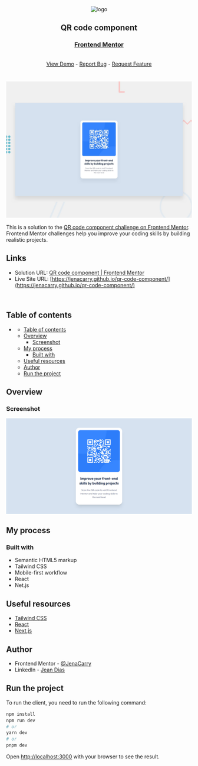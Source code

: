 <div align="center">

  <img src="https://www.frontendmentor.io/static/images/logo-mobile.svg" alt="logo" width="60" height="auto">

  <h2>QR code component</h2>

  <h3>
    <a href="https://www.frontendmentor.io/solutions/css-grid-9FwhLtRMFF">
      <strong>Frontend Mentor</strong>
    </a>
  </h3>

  <br>

  <div align="center">
    <a href="https://jenacarry.github.io/qr-code-component/">View Demo</a>
    -
    <a href="https://github.com/JenaCarry/qr-code-component/issues">Report Bug</a>
    -
    <a href="https://github.com/JenaCarry/qr-code-component/pulls">Request Feature</a>
  </div>

</div>

#

<div align="center">

![](./public/desktop-preview.jpg)

</div>

This is a solution to the [QR code component challenge on Frontend Mentor](https://www.frontendmentor.io/challenges/qr-code-component-iux_sIO_H). Frontend Mentor challenges help you improve your coding skills by building realistic projects.

<h2>Links</h2>

- Solution URL: [QR code component | Frontend Mentor](https://www.frontendmentor.io/solutions/css-grid-9FwhLtRMFF)
- Live Site URL: [https://jenacarry.github.io/qr-code-component/](https://jenacarry.github.io/qr-code-component/)

<br>

## Table of contents

- [](#)
  - [Table of contents](#table-of-contents)
  - [Overview](#overview)
    - [Screenshot](#screenshot)
  - [My process](#my-process)
    - [Built with](#built-with)
  - [Useful resources](#useful-resources)
  - [Author](#author)
  - [Run the project](#run-the-project)

## Overview

### Screenshot

![](./public/screenshot.jpg)

## My process

### Built with

- Semantic HTML5 markup
- Tailwind CSS
- Mobile-first workflow
- React
- Net.js

## Useful resources

- [Tailwind CSS](https://tailwindcss.com/)
- [React](https://react.dev/)
- [Next.js](https://nextjs.org/)

## Author

- Frontend Mentor - [@JenaCarry](https://www.frontendmentor.io/profile/JenaCarry)
- LinkedIn - [Jean Dias](https://www.linkedin.com/in/jean-dias-0900a1260/)

## Run the project

To run the client, you need to run the following command:

```bash
npm install
npm run dev
# or
yarn dev
# or
pnpm dev
```

Open [http://localhost:3000](http://localhost:3000) with your browser to see the result.
